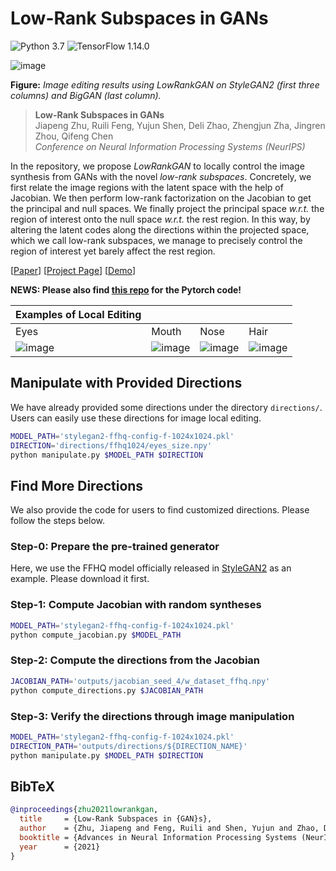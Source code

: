 # Low-Rank Subspaces in GANs

![Python 3.7](https://img.shields.io/badge/python-3.7-green.svg?style=plastic)
![TensorFlow 1.14.0](https://img.shields.io/badge/tensorflow-1.14.0-green.svg?style=plastic)

![image](./docs/assets/teaser.jpg)

**Figure:** *Image editing results using LowRankGAN on StyleGAN2 (first three columns) and BigGAN (last column).*

> **Low-Rank Subspaces in GANs** <br>
> Jiapeng Zhu, Ruili Feng, Yujun Shen, Deli Zhao, Zhengjun Zha, Jingren Zhou, Qifeng Chen <br>
> *Conference on Neural Information Processing Systems (NeurIPS)*

In the repository, we propose *LowRankGAN* to locally control the image synthesis from GANs with the novel *low-rank subspaces*. Concretely, we first relate the image regions with the latent space with the help of Jacobian. We then perform low-rank factorization on the Jacobian to get the principal and null spaces. We finally project the principal space *w.r.t.* the region of interest onto the null space *w.r.t.* the rest region. In this way, by altering the latent codes along the directions within the projected space, which we call low-rank subspaces, we manage to precisely control the region of interest yet barely affect the rest region.

[[Paper](https://arxiv.org/pdf/2106.04488.pdf)]
[[Project Page](https://zhujiapeng.github.io/LowRankGAN/)]
[[Demo](https://www.youtube.com/watch?v=WltRPecDq10)]

**NEWS: Please also find [this repo](https://github.com/zhujiapeng/resefa) for the Pytorch code!**

| Examples of Local Editing |   |      |     |
|  :-- |  :--  |  :-- | :-- |
| Eyes | Mouth | Nose | Hair
| ![image](./docs/assets/metface_eyes.gif) | ![image](./docs/assets/metface_mouth.gif) | ![image](./docs/assets/metface_nose.gif) | ![image](./docs/assets/metface_hair.gif)

## Manipulate with Provided Directions

We have already provided some directions under the directory `directions/`. Users can easily use these directions for image local editing.

```bash
MODEL_PATH='stylegan2-ffhq-config-f-1024x1024.pkl'
DIRECTION='directions/ffhq1024/eyes_size.npy'
python manipulate.py $MODEL_PATH $DIRECTION
```

## Find More Directions

We also provide the code for users to find customized directions. Please follow the steps below.

### Step-0: Prepare the pre-trained generator

Here, we use the FFHQ model officially released in [StyleGAN2](https://github.com/NVlabs/stylegan2) as an example. Please download it first.

### Step-1: Compute Jacobian with random syntheses

```bash
MODEL_PATH='stylegan2-ffhq-config-f-1024x1024.pkl'
python compute_jacobian.py $MODEL_PATH
```

### Step-2: Compute the directions from the Jacobian

```bash
JACOBIAN_PATH='outputs/jacobian_seed_4/w_dataset_ffhq.npy'
python compute_directions.py $JACOBIAN_PATH
```

### Step-3: Verify the directions through image manipulation

```bash
MODEL_PATH='stylegan2-ffhq-config-f-1024x1024.pkl'
DIRECTION_PATH='outputs/directions/${DIRECTION_NAME}'
python manipulate.py $MODEL_PATH $DIRECTION
```

## BibTeX

```bibtex
@inproceedings{zhu2021lowrankgan,
  title     = {Low-Rank Subspaces in {GAN}s},
  author    = {Zhu, Jiapeng and Feng, Ruili and Shen, Yujun and Zhao, Deli and Zha, Zhengjun and Zhou, Jingren and Chen, Qifeng},
  booktitle = {Advances in Neural Information Processing Systems (NeurIPS)},
  year      = {2021}
}
```
